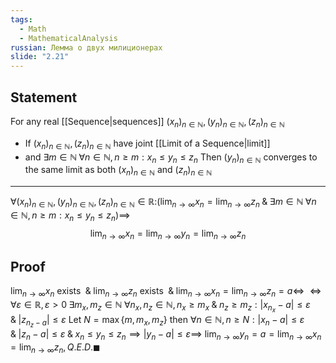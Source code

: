 ```yaml
---
tags:
  - Math
  - MathematicalAnalysis
russian: Лемма о двух милиционерах
slide: "2.21"
---
```

## Statement
For any real [[Sequence|sequences]] $(x_n)_{n\in\mathbb N},(y_n)_{n\in\mathbb N},(z_n)_{n\in\mathbb N}$
- If $(x_n)_{n\in\mathbb N}, (z_n)_{n\in\mathbb N}$ have joint [[Limit of a Sequence|limit]]
- and $\exists m\in\mathbb N\;\forall n\in\mathbb N,n\geq m: x_n\leq y_n\leq z_n$
Then $(y_n)_{n\in\mathbb N}$ converges to the same limit as both $(x_n)_{n\in\mathbb N}$ and $(z_n)_{n\in\mathbb N}$
---
$\forall (x_n)_{n\in\mathbb N}, (y_n)_{n\in\mathbb N}, (z_n)_{n\in\mathbb N}\in\mathbb R:$$(\displaystyle\lim_{n\to\infty}x_n=\lim_{n\to\infty}z_n\;\&\;\exists m\in\mathbb N\;\forall n\in\mathbb N, n\geq m:x_n\leq y_n\leq z_n)\implies$
$$\lim_{n\to\infty} x_n=\lim_{n\to\infty} y_n=\lim_{n\to\infty} z_n$$
## Proof
$\displaystyle\lim_{n\to\infty}x_n$ exists $\;\&\;\displaystyle\lim_{n\to\infty}z_n$ exists $\;\&\;\displaystyle\lim_{n\to\infty}x_n = \lim_{n\to\infty}z_n=a\iff$ $\iff \forall \varepsilon\in\mathbb R, \varepsilon >0\;\exists m_x,m_z\in\mathbb N\;\forall n_x,n_z\in\mathbb N, n_x\geq m_x\;\&\;n_z\geq m_z: |x_{n_x}-a| \leq \varepsilon\;\&\;|z_{n_z-a}|\leq\varepsilon$ Let $N=\max\{m,m_x,m_z\}$ then
	$\forall n\in\mathbb N, n\geq N: |x_n-a|\leq\varepsilon\;\&\;|z_n-a|\leq\varepsilon\;\&\;x_n\leq y_n\leq z_n\implies|y_n-a|\leq\varepsilon\implies$
		$\displaystyle\lim_{n\to\infty}y_n=a=\lim_{n\to\infty}x_n = \lim_{n\to\infty}z_n, Q.E.D. \blacksquare$
	